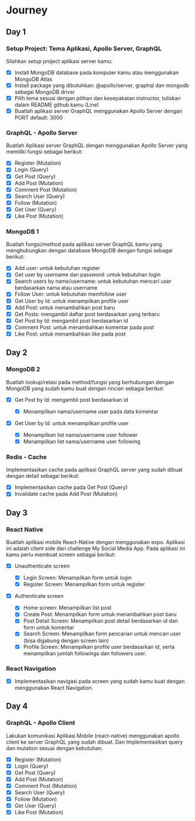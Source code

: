 # Journey

## Day 1

### Setup Project: Tema Aplikasi, Apollo Server, GraphQL

Silahkan setup project aplikasi server kamu:

- [x] Install MongoDB database pada komputer kamu atau menggunakan MongoDB Atlas
- [x] Install package yang dibutuhkan: @apollo/server, graphql dan mongodb sebagai MongoDB driver
- [x] Pilih tema sesuai dengan pilihan dan kesepakatan instructor, tuliskan dalam README github kamu (Line)
- [x] Buatlah aplikasi server GraphQL menggunakan Apollo Server dengan PORT default: 3000

### GraphQL - Apollo Server

Buatlah Aplikasi server GraphQL dengan menggunakan Apollo Server yang memiliki fungsi sebagai berikut:

- [x] Register (Mutation)
- [x] Login (Query)
- [x] Get Post (Query)
- [x] Add Post (Mutation)
- [x] Comment Post (Mutation)
- [x] Search User (Query)
- [x] Follow (Mutation)
- [x] Get User (Query)
- [x] Like Post (Mutation)

### MongoDB 1

Buatlah fungsi/method pada aplikasi server GraphQL kamu yang menghubungkan dengan database MongoDB dengan fungsi sebagai berikut:

- [x] Add user: untuk kebutuhan register
- [x] Get user by username dan password: untuk kebutuhan login
- [x] Search users by name/username: untuk kebutuhan mencari user berdasarkan nama atau username
- [x] Follow User: untuk kebutuhan memfollow user
- [x] Get User by Id: untuk menampilkan profile user
- [x] Add Post: untuk menambahkan post baru
- [x] Get Posts: mengambil daftar post berdasarkan yang terbaru
- [x] Get Post by Id: mengambil post berdasarkan id
- [x] Comment Post: untuk menambahkan komentar pada post
- [x] Like Post: untuk menambahkan like pada post

## Day 2

### MongoDB 2

Buatlah lookup/relasi pada method/fungsi yang berhubungan dengan MongoDB yang sudah kamu buat dengan rincian sebagai berikut:

- [x] Get Post by Id: mengambil post berdasarkan id

  - [x] Menampilkan nama/username user pada data komentar

- [x] Get User by Id: untuk menampilkan profile user
  - [x] Menampilkan list nama/username user follower
  - [x] Menampilkan list nama/username user following

### Redis - Cache

Implementasikan cache pada aplikasi GraphQL server yang sudah dibuat dengan detail sebagai berikut:

- [x] Implementasikan cache pada Get Post (Query)
- [x] Invalidate cache pada Add Post (Mutation)

## Day 3

### React Native

Buatlah aplikasi mobile React-Native dengan menggunakan expo. Aplikasi ini adalah client side dari challenge My Social Media App.
Pada aplikasi ini kamu perlu membuat screen sebagai berikut:

- [x] Unauthenticate screen

  - [x] Login Screen: Menampilkan form untuk login
  - [x] Register Screen: Menampilkan form untuk register

- [x] Authenticate screen
  - [x] Home screen: Menampilkan list post
  - [x] Create Post: Menampilkan form untuk menambahkan post baru
  - [x] Post Detail Screen: Menampilkan post detail berdasarkan id dan form untuk komentar
  - [x] Search Screen: Menampilkan form pencarian untuk mencari user (bisa digabung dengan screen lain)
  - [x] Profile Screen: Menampilkan profile user berdasarkan id, serta menampilkan jumlah followings dan followers user.

### React Navigation

- [x] Implementasikan navigasi pada screen yang sudah kamu buat dengan menggunakan React Navigation.

## Day 4

### GraphQL - Apollo Client

Lakukan komunikasi Aplikasi Mobile (react-native) menggunakan apollo client ke server GraphQL yang sudah dibuat. Dan Implementasikan query dan mutation sesuai dengan kebutuhan.

- [x] Register (Mutation)
- [x] Login (Query)
- [x] Get Post (Query)
- [x] Add Post (Mutation)
- [x] Comment Post (Mutation)
- [x] Search User (Query)
- [x] Follow (Mutation)
- [x] Get User (Query)
- [x] Like Post (Mutation)
